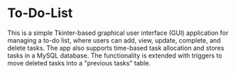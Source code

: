 # To-Do-List
 This is a simple Tkinter-based graphical user interface (GUI) application for managing a to-do list, where users can add, view, update, complete, and delete tasks. The app also supports time-based task allocation and stores tasks in a MySQL database. The functionality is extended with triggers to move deleted tasks into a "previous tasks" table.
